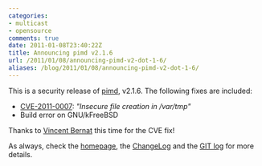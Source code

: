 ```yaml
---
categories:
- multicast
- opensource
comments: true
date: 2011-01-08T23:40:22Z
title: Announcing pimd v2.1.6
url: /2011/01/08/announcing-pimd-v2-dot-1-6/
aliases: /blog/2011/01/08/announcing-pimd-v2-dot-1-6/
---
```


This is a security release of [pimd][1], v2.1.6.  The following fixes
are included:

* [CVE-2011-0007][CVE]: *"Insecure file creation in /var/tmp"*
* Build error on GNU/kFreeBSD

Thanks to [Vincent Bernat][bernat] this time for the CVE fix!

As always, check the [homepage][1], the [ChangeLog][2] and the
[GIT log][3] for more details.

[1]: /pimd.html
[2]: https://github.com/troglobit/pimd/blob/master/ChangeLog
[3]: https://github.com/troglobit/pimd/commits/2.1.6
[CVE]: https://security-tracker.debian.org/tracker/CVE-2011-0007
[bernat]: http://www.luffy.cx/
